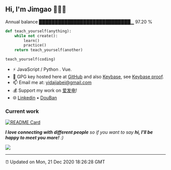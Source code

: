 
<h2>Hi, I'm Jimgao 👋👨‍💻</h2>

Annual balance    █████████████████████████████▁   97.20 %

```python
def teach_yourself(anything):
    while not create():
        learn()
        practice()
    return teach_yourself(another)

teach_yourself(coding)
```

- ⚡ JavaScript / Python . Vue.
- 🔑 GPG key hosted here at [GitHub](https://github.com/tianheg.gpg) and also [Keybase](https://keybase.io/yidajiabei/pgp_keys.asc), see [Keybase proof](https://gist.github.com/tianheg/1ce40c3e06eddab6bc72b87cc26ec067).
- 📫 Email me at: [yidajiabei@gmail.com](mailto:yidajiabei@gmail.com)
- 💰 Support my work on [爱发电](https://afdian.net/@yidajiabei)!
- 🌐 [Linkedin](https://www.linkedin.com/in/tianheg/) &bull; [DouBan](https://www.douban.com/people/yidajiabei/)

<h3>Current work</h3>

[![README Card](https://tianheg-readme-stats.vercel.app/api/pin/?username=tianheg&repo=RSS-reader)](https://github.com/tianheg/RSS-reader)

<em><b>I love connecting with different people</b> so if you want to say <b>hi, I'll be happy to meet you more!</b> :)</em>

<img src="https://tianheg-readme-stats.vercel.app/api?username=tianheg&show_icons=true"/>

---

⏰ Updated on Mon, 21 Dec 2020 18:26:28 GMT
